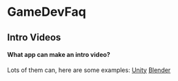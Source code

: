 # GameDevFaq


## Intro Videos
#### What app can make an intro video?
Lots of them can, here are some examples:
[Unity](https://unity.com/demos/butterfly-effect)
[Blender](https://www.youtube.com/watch?v=jLqD2_cVdQM)
